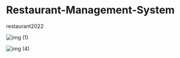 # Restaurant-Management-System
restaurant2022

![img (1)](https://github.com/SuLayPhyu02/Restaurant-Management-System/assets/133952028/f59ab5d8-815f-4f19-bee9-ddfcf9ae5b2f)

![img (4)](https://github.com/SuLayPhyu02/Restaurant-Management-System/assets/133952028/83ea3d99-0c2f-461a-aac8-5f17428321af)




